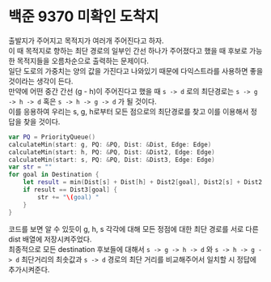 # 백준 9370 미확인 도착지
출발지가 주어지고 목적지가 여러개 주어진다고 하자.  
이 때 목적지로 향하는 최단 경로의 일부인 간선 하나가 주어졌다고 했을 때 후보로 가능한 목적지들을 오름차순으로 출력하는 문제이다.  
일단 도로의 가중치는 양의 값을 가진다고 나와있기 때문에 다익스트라를 사용하면 좋을 것이라는 생각이 든다.  
만약에 어떤 중간 간선 (g - h)이 주어진다고 했을 때 `s -> d` 로의 최단경로는 `s -> g -> h -> d` 혹은 `s -> h -> g -> d` 가 될 것이다.  
이를 응용하여 우리는 s, g, h로부터 모든 점으로의 최단경로를 찾고 이를 이용해서 정답을 찾을 것이다.  
```swift
var PQ = PriorityQueue()
calculateMin(start: g, PQ: &PQ, Dist: &Dist, Edge: Edge)
calculateMin(start: h, PQ: &PQ, Dist: &Dist2, Edge: Edge)
calculateMin(start: s, PQ: &PQ, Dist: &Dist3, Edge: Edge)
var str = ""
for goal in Destination {
    let result = min(Dist[s] + Dist[h] + Dist2[goal], Dist2[s] + Dist2[g] + Dist[goal])
    if result == Dist3[goal] {
        str += "\(goal) "
    }
}
```
코드를 보면 알 수 있듯이 g, h, s 각각에 대해 모든 정점에 대한 최단 경로를 서로 다른 dist 배열에 저장시켜주었다.  
최종적으로 모든 destination 후보들에 대해서 `s -> g -> h -> d` 와 `s -> h -> g -> d` 최단거리의 최솟값과 `s -> d` 경로의 최단 거리를 비교해주어서 일치할 시 정답에 추가시켜준다.  
